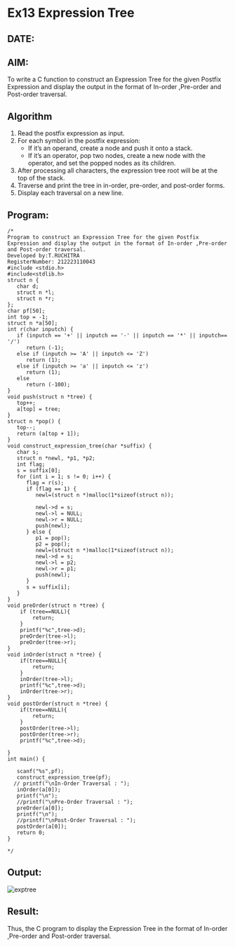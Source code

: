 # Ex13 Expression Tree
## DATE:
## AIM:
To write a C function to construct an Expression Tree for the given Postfix Expression and display the output in the format of In-order ,Pre-order and Post-order traversal.

## Algorithm
1. Read the postfix expression as input.
2. For each symbol in the postfix expression:
   - If it’s an operand, create a node and push it onto a stack.
   - If it’s an operator, pop two nodes, create a new node with the operator, and set the popped nodes as its children.
3. After processing all characters, the expression tree root will be at the top of the stack.
4. Traverse and print the tree in in-order, pre-order, and post-order forms.
5. Display each traversal on a new line.   

## Program:
```
/*
Program to construct an Expression Tree for the given Postfix Expression and display the output in the format of In-order ,Pre-order and Post-order traversal.
Developed by:T.RUCHITRA
RegisterNumber: 212223110043
#include <stdio.h>
#include<stdlib.h>
struct n {
   char d;
   struct n *l;
   struct n *r;
};
char pf[50];
int top = -1;
struct n *a[50];
int r(char inputch) {
   if (inputch == '+' || inputch == '-' || inputch == '*' || inputch== '/')
      return (-1);
   else if (inputch >= 'A' || inputch <= 'Z')
      return (1);
   else if (inputch >= 'a' || inputch <= 'z')
      return (1);
   else
      return (-100);
}
void push(struct n *tree) {
   top++;
   a[top] = tree;
}
struct n *pop() {
   top--;
   return (a[top + 1]);
}
void construct_expression_tree(char *suffix) {
   char s;
   struct n *newl, *p1, *p2;
   int flag;
   s = suffix[0];
   for (int i = 1; s != 0; i++) {
      flag = r(s);
      if (flag == 1) {
         newl=(struct n *)malloc(1*sizeof(struct n));

         newl->d = s;
         newl->l = NULL;
         newl->r = NULL;
         push(newl);
      } else {
         p1 = pop();
         p2 = pop();
         newl=(struct n *)malloc(1*sizeof(struct n));
         newl->d = s;
         newl->l = p2;
         newl->r = p1;
         push(newl);
      }
      s = suffix[i];
   }
}
void preOrder(struct n *tree) {
    if (tree==NULL){
        return;
    }
    printf("%c",tree->d);
    preOrder(tree->l);
    preOrder(tree->r);
}
void inOrder(struct n *tree) {
    if(tree==NULL){
        return;
    }
    inOrder(tree->l);
    printf("%c",tree->d);
    inOrder(tree->r);
}
void postOrder(struct n *tree) {
    if(tree==NULL){
        return;
    }
    postOrder(tree->l);
    postOrder(tree->r);
    printf("%c",tree->d);
   
}
int main() {
 
   scanf("%s",pf);
   construct_expression_tree(pf);
  // printf("\nIn-Order Traversal : ");
   inOrder(a[0]);
   printf("\n");
   //printf("\nPre-Order Traversal : ");
   preOrder(a[0]);
   printf("\n");
   //printf("\nPost-Order Traversal : ");
   postOrder(a[0]);
   return 0;
}

*/
```

## Output:
![exptree](https://github.com/user-attachments/assets/807879a1-fa1e-4332-bd98-5bf5ebee8a55)

## Result:
Thus, the C program to display the Expression Tree in the format of In-order ,Pre-order and Post-order traversal.
